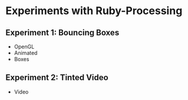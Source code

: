 # Experiments with Ruby-Processing

## Experiment 1: Bouncing Boxes

 * OpenGL
 * Animated
 * Boxes

## Experiment 2: Tinted Video

 * Video
